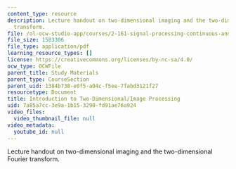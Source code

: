```yaml
---
content_type: resource
description: Lecture handout on two-dimensional imaging and the two-dimensional Fourier
  transform.
file: /ol-ocw-studio-app/courses/2-161-signal-processing-continuous-and-discrete-fall-2008/7a85a7cc3e9a1b153290fd91ae76a924_freqdom.pdf
file_size: 1583306
file_type: application/pdf
learning_resource_types: []
license: https://creativecommons.org/licenses/by-nc-sa/4.0/
ocw_type: OCWFile
parent_title: Study Materials
parent_type: CourseSection
parent_uid: 1384b738-e0f5-a04c-f5ee-7fabd3121f27
resourcetype: Document
title: Introduction to Two-Dimensional/Image Processing
uid: 7a85a7cc-3e9a-1b15-3290-fd91ae76a924
video_files:
  video_thumbnail_file: null
video_metadata:
  youtube_id: null
---
```

Lecture handout on two-dimensional imaging and the two-dimensional Fourier transform.